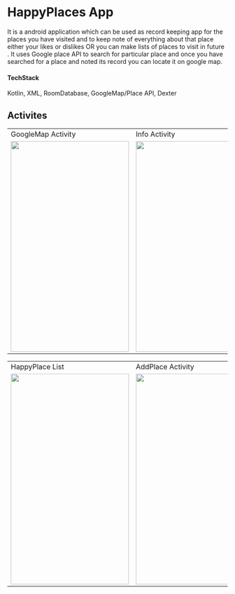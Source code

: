 # HappyPlaces App

It is a android application which can be used as record keeping app for the places you have visited and to keep note of
everything about that place either your likes or dislikes OR you can make lists of places to visit in future . It uses Google
place API to search for particular place and once you have searched for a place and noted its record you can locate it on
google map.

#### TechStack
Kotlin, XML, RoomDatabase, GoogleMap/Place API, Dexter



## Activites
<table>
  <tr>
    <td>GoogleMap Activity</td>
    <td>Info Activity</td>
  </tr>
  <tr>
    <td><img src="https://user-images.githubusercontent.com/64521665/185572753-df0b566d-f9bf-4b2c-a4ee-b680227af16e.jpg" width=270 height=480></td>
    <td><img src="https://user-images.githubusercontent.com/64521665/185572763-a018960a-9806-4564-b9c7-e3747e54f131.jpg" width=270 height=480></td>
  </tr>
 </table>
 
 <table>
  <tr>
    <td>HappyPlace List</td>
    <td>AddPlace Activity</td>
  </tr>
  <tr>
    <td><img src="https://user-images.githubusercontent.com/64521665/185572728-287e4384-37ad-45af-b4b9-9463ff41e6d4.jpg" width=270 height=480></td>
    <td><img src="https://user-images.githubusercontent.com/64521665/185572749-9326bf9b-2788-40bf-8d4c-4089542f040d.jpg" width=270 height=480></td>
  </tr>
 </table>
 

